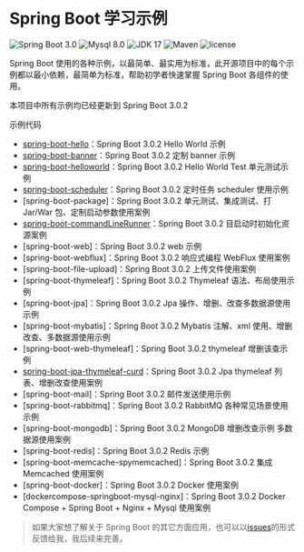 Spring Boot 学习示例
=========================
![Spring Boot 3.0](https://img.shields.io/badge/Spring%20Boot-3.0-brightgreen.svg)
![Mysql 8.0](https://img.shields.io/badge/Mysql-8.0-blue.svg)
![JDK 17](https://img.shields.io/badge/JDK-17-brightgreen.svg)
![Maven](https://img.shields.io/badge/Maven-3.8.0-yellowgreen.svg)
![license](https://img.shields.io/badge/license-MPL--2.0-blue.svg)

Spring Boot 使用的各种示例，以最简单、最实用为标准，此开源项目中的每个示例都以最小依赖，最简单为标准，帮助初学者快速掌握 Spring Boot 各组件的使用。


本项目中所有示例均已经更新到 Spring Boot 3.0.2

示例代码
- [spring-boot-hello](https://github.com/misszhou/spring-boot-examples/tree/master/spring-boot-hello)：Spring Boot 3.0.2 Hello World 示例
- [spring-boot-banner](https://github.com/misszhou/spring-boot-examples/tree/master/spring-boot-banner)：Spring Boot 3.0.2 定制 banner 示例
- [spring-boot-helloworld](https://github.com/misszhou/spring-boot-examples/tree/master/spring-boot-helloworld)：Spring Boot 3.0.2 Hello World Test 单元测试示例
- [spring-boot-scheduler](https://github.com/misszhou/spring-boot-examples/tree/master/spring-boot-scheduler)：Spring Boot 3.0.2 定时任务 scheduler 使用示例
- [spring-boot-package]：Spring Boot 3.0.2 单元测试、集成测试、打 Jar/War 包、定制启动参数使用案例
- [spring-boot-commandLineRunner](https://github.com/misszhou/spring-boot-examples/tree/master/spring-boot-commandLineRunner)：Spring Boot 3.0.2 目启动时初始化资源案例
- [spring-boot-web]：Spring Boot 3.0.2 web 示例
- [spring-boot-webflux]：Spring Boot 3.0.2 响应式编程 WebFlux 使用案例
- [spring-boot-file-upload]：Spring Boot 3.0.2 上传文件使用案例
- [spring-boot-thymeleaf]：Spring Boot 3.0.2 Thymeleaf 语法、布局使用示例
- [spring-boot-jpa]：Spring Boot 3.0.2 Jpa 操作、增删、改查多数据源使用示例
- [spring-boot-mybatis]：Spring Boot 3.0.2 Mybatis 注解、xml 使用、增删改查、多数据源使用示例
- [spring-boot-web-thymeleaf]：Spring Boot 3.0.2 thymeleaf 增删该查示例
- [spring-boot-jpa-thymeleaf-curd](https://github.com/misszhou/spring-boot-examples/tree/master/spring-boot-jpa-thymeleaf-curd)：Spring Boot 3.0.2 Jpa thymeleaf 列表、增删改查使用案例
- [spring-boot-mail]：Spring Boot 3.0.2 邮件发送使用示例
- [spring-boot-rabbitmq]：Spring Boot 3.0.2 RabbitMQ 各种常见场景使用示例
- [spring-boot-mongodb]：Spring Boot 3.0.2 MongoDB 增删改查示例 多数据源使用案例
- [spring-boot-redis]：Spring Boot 3.0.2 Redis 示例
- [spring-boot-memcache-spymemcached]：Spring Boot 3.0.2 集成 Memcached 使用案例
- [spring-boot-docker]：Spring Boot 3.0.2 Docker 使用案例
- [dockercompose-springboot-mysql-nginx]：Spring Boot 3.0.2 Docker Compose + Spring Boot + Nginx + Mysql 使用案例

> 如果大家想了解关于 Spring Boot 的其它方面应用，也可以以[issues](https://github.com/misszhou/spring-boot-examples/issues)的形式反馈给我，我后续来完善。

